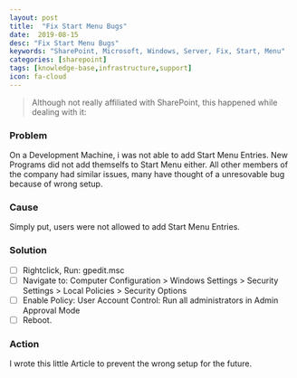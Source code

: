 ```yaml
---
layout: post
title:  "Fix Start Menu Bugs"
date:  2019-08-15
desc: "Fix Start Menu Bugs"
keywords: "SharePoint, Microsoft, Windows, Server, Fix, Start, Menu"
categories: [sharepoint]
tags: [knowledge-base,infrastructure,support]
icon: fa-cloud
---
```


> Although not really affiliated with SharePoint, this happened while dealing with it:

### Problem
On a Development Machine, i was not able to add Start Menu Entries. New Programs did not add themselfs to Start Menu either. All other members of the company had similar issues, many have thought of a unresovable bug because of wrong setup.

### Cause
Simply put, users were not allowed to add Start Menu Entries.

### Solution	
 *[ ] Rightclick, Run: gpedit.msc
 *[ ] Navigate to: Computer Configuration > Windows Settings > Security Settings > Local Policies > Security Options
 *[ ] Enable Policy: User Account Control: Run all administrators in Admin Approval Mode
 *[ ] Reboot.

### Action
I wrote this little Article to prevent the wrong setup for the future.
